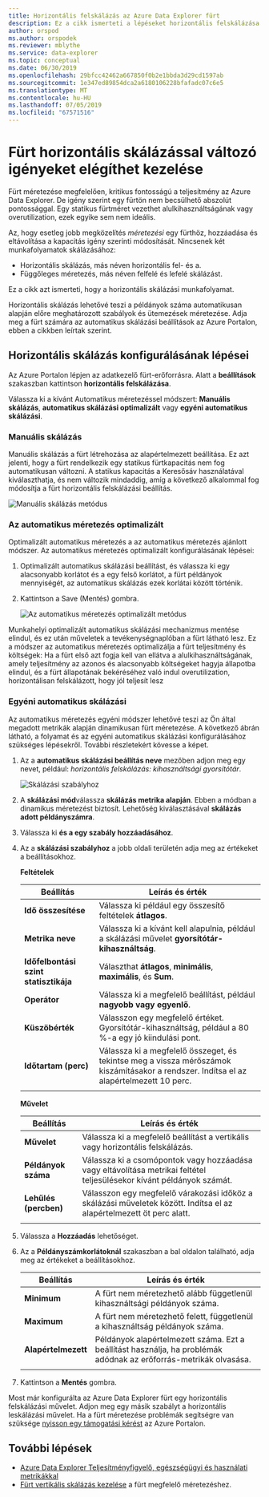 ```yaml
---
title: Horizontális felskálázás az Azure Data Explorer fürt
description: Ez a cikk ismerteti a lépéseket horizontális felskálázása és skálázhatja az adatkezelőt az Azure-fürtben alapú igény szerinti módosítására.
author: orspod
ms.author: orspodek
ms.reviewer: mblythe
ms.service: data-explorer
ms.topic: conceptual
ms.date: 06/30/2019
ms.openlocfilehash: 29bfcc42462a667850f0b2e1bbda3d29cd1597ab
ms.sourcegitcommit: 1e347ed89854dca2a6180106228bfafadc07c6e5
ms.translationtype: MT
ms.contentlocale: hu-HU
ms.lasthandoff: 07/05/2019
ms.locfileid: "67571516"
---
```

# <a name="manage-cluster-horizontal-scaling-to-accommodate-changing-demand"></a>Fürt horizontális skálázással változó igényeket elégíthet kezelése

Fürt méretezése megfelelően, kritikus fontosságú a teljesítmény az Azure Data Explorer. De igény szerint egy fürtön nem becsülhető abszolút pontossággal. Egy statikus fürtméret vezethet alulkihasználtságának vagy overutilization, ezek egyike sem nem ideális.

Az, hogy esetleg jobb megközelítés *méretezési* egy fürthöz, hozzáadása és eltávolítása a kapacitás igény szerinti módosítását. Nincsenek két munkafolyamatok skálázásához: 
* Horizontális skálázás, más néven horizontális fel- és a.
* Függőleges méretezés, más néven felfelé és lefelé skálázást.

Ez a cikk azt ismerteti, hogy a horizontális skálázási munkafolyamat.

Horizontális skálázás lehetővé teszi a példányok száma automatikusan alapján előre meghatározott szabályok és ütemezések méretezése. Adja meg a fürt számára az automatikus skálázási beállítások az Azure Portalon, ebben a cikkben leírtak szerint.

## <a name="steps-to-configure-horizontal-scaling"></a>Horizontális skálázás konfigurálásának lépései

Az Azure Portalon lépjen az adatkezelő fürt-erőforrásra. Alatt a **beállítások** szakaszban kattintson **horizontális felskálázása**. 

Válassza ki a kívánt Automatikus méretezéssel módszert: **Manuális skálázás**, **automatikus skálázási optimalizált** vagy **egyéni automatikus skálázási**.

### <a name="manual-scale"></a>Manuális skálázás

Manuális skálázás a fürt létrehozása az alapértelmezett beállítása. Ez azt jelenti, hogy a fürt rendelkezik egy statikus fürtkapacitás nem fog automatikusan változni. A statikus kapacitás a Keresősáv használatával kiválaszthatja, és nem változik mindaddig, amíg a következő alkalommal fog módosítja a fürt horizontális felskálázási beállítás.

   ![Manuális skálázás metódus](media/manage-cluster-horizontal-scaling/manual-scale-method.png)

### <a name="optimized-autoscale"></a>Az automatikus méretezés optimalizált

Optimalizált automatikus méretezés a az automatikus méretezés ajánlott módszer. Az automatikus méretezés optimalizált konfigurálásának lépései:

1. Optimalizált automatikus skálázási beállítást, és válassza ki egy alacsonyabb korlátot és a egy felső korlátot, a fürt példányok mennyiségét, az automatikus skálázás ezek korlátai között történik.
2. Kattintson a Save (Mentés) gombra.

   ![Az automatikus méretezés optimalizált metódus](media/manage-cluster-horizontal-scaling/optimized-autoscale-method.png)

Munkahelyi optimalizált automatikus skálázási mechanizmus mentése elindul, és ez után műveletek a tevékenységnaplóban a fürt látható lesz. Ez a módszer az automatikus méretezés optimalizálja a fürt teljesítmény és költségek: Ha a fürt első azt fogja kell van ellátva a alulkihasználtságának, amely teljesítmény az azonos és alacsonyabb költségeket hagyja állapotba elindul, és a fürt állapotának bekéréséhez való indul overutilization, horizontálisan felskálázott, hogy jól teljesít lesz

### <a name="custom-autoscale"></a>Egyéni automatikus skálázási

Az automatikus méretezés egyéni módszer lehetővé teszi az Ön által megadott metrikák alapján dinamikusan fürt méretezése. A következő ábrán látható, a folyamat és az egyéni automatikus skálázási konfigurálásához szükséges lépésekről. További részletekért kövesse a képet.

1. Az a **automatikus skálázási beállítás neve** mezőben adjon meg egy nevet, például: *horizontális felskálázás: kihasználtsági gyorsítótár*. 

   ![Skálázási szabályhoz](media/manage-cluster-horizontal-scaling/custom-autoscale-method.png)

2. A **skálázási mód**válassza **skálázás metrika alapján**. Ebben a módban a dinamikus méretezést biztosít. Lehetőség kiválasztásával **skálázás adott példányszámra**.

3. Válassza ki **és a egy szabály hozzáadásához**.

4. Az a **skálázási szabályhoz** a jobb oldali területén adja meg az értékeket a beállításokhoz.

    **Feltételek**

    | Beállítás | Leírás és érték |
    | --- | --- |
    | **Idő összesítése** | Válassza ki például egy összesítő feltételek **átlagos**. |
    | **Metrika neve** | Válassza ki a kívánt kell alapulnia, például a skálázási művelet **gyorsítótár-kihasználtság**. |
    | **Időfelbontási szint statisztikája** | Választhat **átlagos**, **minimális**, **maximális**, és **Sum**. |
    | **Operátor** | Válassza ki a megfelelő beállítást, például **nagyobb vagy egyenlő**. |
    | **Küszöbérték** | Válasszon egy megfelelő értéket. Gyorsítótár-kihasználtság, például a 80 %-a egy jó kiindulási pont. |
    | **Időtartam (perc)** | Válassza ki a megfelelő összeget, és tekintse meg a vissza mérőszámok kiszámításakor a rendszer. Indítsa el az alapértelmezett 10 perc. |
    |  |  |

    **Művelet**

    | Beállítás | Leírás és érték |
    | --- | --- |
    | **Művelet** | Válassza ki a megfelelő beállítást a vertikális vagy horizontális felskálázás. |
    | **Példányok száma** | Válassza ki a csomópontok vagy hozzáadása vagy eltávolítása metrikai feltétel teljesülésekor kívánt példányok számát. |
    | **Lehűlés (percben)** | Válasszon egy megfelelő várakozási időköz a skálázási műveletek között. Indítsa el az alapértelmezett öt perc alatt. |
    |  |  |

5. Válassza a **Hozzáadás** lehetőséget.

6. Az a **Példányszámkorlátoknál** szakaszban a bal oldalon található, adja meg az értékeket a beállításokhoz.

    | Beállítás | Leírás és érték |
    | --- | --- |
    | **Minimum** | A fürt nem méretezhető alább függetlenül kihasználtsági példányok száma. |
    | **Maximum** | A fürt nem méretezhető felett, függetlenül a kihasználtság példányok száma. |
    | **Alapértelmezett** | Példányok alapértelmezett száma. Ezt a beállítást használja, ha problémák adódnak az erőforrás-metrikák olvasása. |
    |  |  |

7. Kattintson a **Mentés** gombra.

Most már konfigurálta az Azure Data Explorer fürt egy horizontális felskálázási művelet. Adjon meg egy másik szabályt a horizontális leskálázási művelet. Ha a fürt méretezése problémák segítségre van szüksége [nyisson egy támogatási kérést](https://portal.azure.com/#blade/Microsoft_Azure_Support/HelpAndSupportBlade/overview) az Azure Portalon.

## <a name="next-steps"></a>További lépések

* [Azure Data Explorer Teljesítményfigyelő, egészségügyi és használati metrikákkal](using-metrics.md)
* [Fürt vertikális skálázás kezelése](manage-cluster-vertical-scaling.md) a fürt megfelelő méretezéshez.
